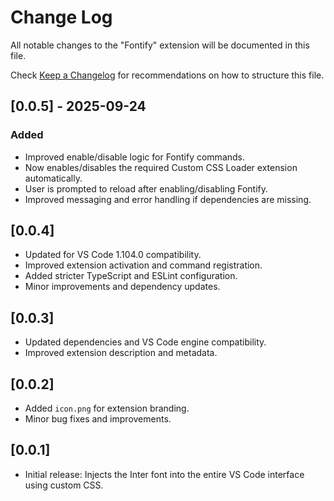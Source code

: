 # Change Log

All notable changes to the "Fontify" extension will be documented in this file.

Check [Keep a Changelog](http://keepachangelog.com/) for recommendations on how to structure this file.

## [0.0.5] - 2025-09-24
### Added
- Improved enable/disable logic for Fontify commands.
- Now enables/disables the required Custom CSS Loader extension automatically.
- User is prompted to reload after enabling/disabling Fontify.
- Improved messaging and error handling if dependencies are missing.

## [0.0.4]
- Updated for VS Code 1.104.0 compatibility.
- Improved extension activation and command registration.
- Added stricter TypeScript and ESLint configuration.
- Minor improvements and dependency updates.

## [0.0.3]
- Updated dependencies and VS Code engine compatibility.
- Improved extension description and metadata.

## [0.0.2]
- Added `icon.png` for extension branding.
- Minor bug fixes and improvements.

## [0.0.1]
- Initial release: Injects the Inter font into the entire VS Code interface using custom CSS.
